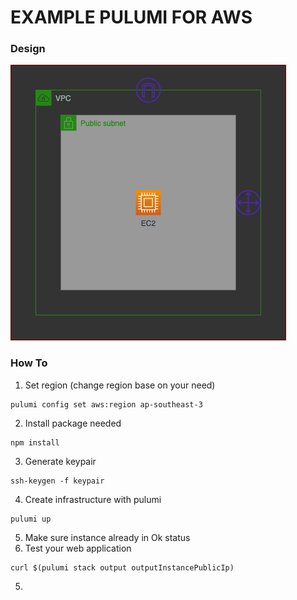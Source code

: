 # **EXAMPLE PULUMI FOR AWS**
### **Design**
![Design Architecture](images/Pulumi-Black.png)
### **How To**
1. Set region (change region base on your need)
```
pulumi config set aws:region ap-southeast-3
```
2. Install package needed
```
npm install
```
3. Generate keypair
```
ssh-keygen -f keypair
```
4. Create infrastructure with pulumi 
```
pulumi up
```
5. Make sure instance already in Ok status
6. Test your web application
```
curl $(pulumi stack output outputInstancePublicIp)
```
5. 

